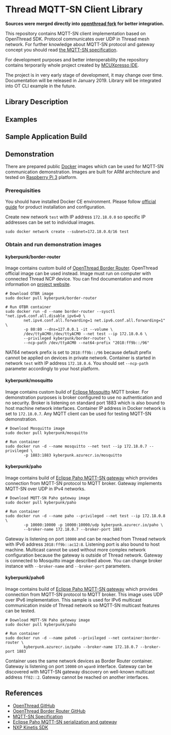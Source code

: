 # Thread MQTT-SN Client Library
**Sources were merged directly into [openthread fork](https://github.com/kyberpunk/openthread/blob/master/README.md) for better integration.**

This repository contains MQTT-SN client implementation based on OpenThread SDK. Protocol communicates over UDP in Thread mesh network. For further knowledge about MQTT-SN protocol and gateway concept you should read [the MQTT-SN specification](http://mqtt.org/new/wp-content/uploads/2009/06/MQTT-SN_spec_v1.2.pdf).

For development purposes and better interoperability the repository contains terporarily whole project created by [MCUXpresso IDE](https://www.nxp.com/support/developer-resources/software-development-tools/mcuxpresso-software-and-tools/mcuxpresso-integrated-development-environment-ide:MCUXpresso-IDE).

The project is in very early stage of development, it may change over time. Documentation will be released in January 2019. Library will be integrated into OT CLI example in the future.

## Library Description

## Examples

## Sample Application Build

## Demonstration
There are prepared public [Docker](https://www.docker.com/) images which can be used for MQTT-SN communication demonstration. Images are built for ARM architecture and tested on [Raspberry Pi 3](https://www.raspberrypi.org/) platform.

### Prerequisities
You should have installed Docker CE environment. Please follow [official guide](https://docs.docker.com/install/) for product installation and configuration.

Create new network ``test`` with IP address ``172.18.0.0`` so specific IP addresses can be set to individual images.
```
sudo docker network create --subnet=172.18.0.0/16 test
```

### Obtain and run demonstration images
#### kyberpunk/border-router
Image contains custom build of [OpenThread Border Router](https://github.com/openthread/borderrouter). OpenThread official image can be used instead. Image must run on computer with connected Thread NCP device. You can find documentation and more information on [project website](https://openthread.io/guides/border-router/docker/run).

```
# Download OTBR image
sudo docker pull kyberpunk/border-router

# Run OTBR container
sudo docker run -d --name border-router --sysctl "net.ipv6.conf.all.disable_ipv6=0 \
        net.ipv4.conf.all.forwarding=1 net.ipv6.conf.all.forwarding=1" \
        -p 80:80 --dns=127.0.0.1 -it --volume \
        /dev/ttyACM0:/dev/ttyACM0 --net test --ip 172.18.0.6 \
        --privileged kyberpunk/border-router \
        --ncp-path /dev/ttyACM0 --nat64-prefix "2018:ff9b::/96"
```
NAT64 network prefix is set to ``2018:ff9b::/96`` because default prefix cannot be applied on devices in private network. Container is started in network ``test`` with IP address ``172.18.0.6``. You should set ``--ncp-path`` parameter accordingly to your host platform.

#### kyberpunk/mosquitto
Image contains custom build of [Eclipse Mosquitto](https://mosquitto.org/) MQTT broker. For demonstration purposes is broker configured to use no authentication and no security. Broker is listening on standard port 1883 which is also bound to host machine network interfaces. Container IP address in Docker network is set to ``172.18.0.7``. Any MQTT client can be used for testing MQTT-SN demonstration.

```
# Download Mosquitto image
sudo docker pull kyberpunk/mosquitto

# Run container
sudo docker run -d --name mosquitto --net test --ip 172.18.0.7 --privileged \
        -p 1883:1883 kyberpunk.azurecr.io/mosquitto
```

#### kyberpunk/paho
Image contains build of [Eclipse Paho MQTT-SN gateway](https://github.com/eclipse/paho.mqtt-sn.embedded-c) which provides connection from MQTT-SN protocol to MQTT broker. Gateway implements MQTT-SN over UDP in IPv4 networks.

```
# Download MQTT-SN Paho gateway image
sudo docker pull kyberpunk/paho

# Run container
sudo docker run -d --name paho --privileged --net test --ip 172.18.0.8 \
        -p 10000:10000 -p 10000:10000/udp kyberpunk.azurecr.io/paho \
        --broker-name 172.18.0.7 --broker-port 1883
```

Gateway is listening on port ``10000`` and can be reached from Thread network with IPv6 address ``2018:ff9b::ac12:8``. Listening port is also bound to host machine. Multicast cannot be used without more complex network configuration because the gateway is outside of Thread network. Gateway is connected to Mosquitto image described above. You can change broker instance with ``--broker-name`` and ``--broker-port`` parameters.

#### kyberpunk/paho6
Image contains build of [Eclipse Paho MQTT-SN gateway](https://github.com/eclipse/paho.mqtt-sn.embedded-c) which provides connection from MQTT-SN protocol to MQTT broker. This image uses UDP over IPv6 implementation. This sample is used for IPv6 multicast communication inside of Thread network so MQTT-SN multicast features can be tested.

```
# Download MQTT-SN Paho gateway image
sudo docker pull kyberpunk/paho

# Run container
sudo docker run -d --name paho6 --privileged --net container:border-router \
        kyberpunk.azurecr.io/paho --broker-name 172.18.0.7 --broker-port 1883
```
Container uses the same network devices as Border Router container. Gateway is listening on port ``10000`` on ``wpan0`` interface. Gateway can be discovered with MQTT-SN gateway discovery on well-known multicast address ``ff02::2``. Gateway cannot be reached on another interfaces.

## References
* [OpenThread GitHub](https://github.com/openthread/openthread)
* [OpenThread Border Router GitHub](https://github.com/openthread/borderrouter)
* [MQTT-SN Specification](http://mqtt.org/new/wp-content/uploads/2009/06/MQTT-SN_spec_v1.2.pdf)
* [Eclipse Paho MQTT-SN serialization and gateway](https://github.com/eclipse/paho.mqtt-sn.embedded-c)
* [NXP Kinetis SDK](https://www.nxp.com/support/developer-resources/evaluation-and-development-boards/freedom-development-boards/mcu-boards/software-development-kit-for-kinetis-mcus:KINETIS-SDK)
